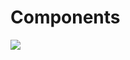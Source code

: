 # Components

![](https://www.planttext.com/api/plantuml/img/VP512u8m5CVl-nJ3-qxTGx6KY2uPT8WTtdJ8S7EXCw7mkxVfa0fjfyT-l_Tdxori3JIcKnAXE-GLb1m7aOAdhd5qpGByGjYUMxQXljXdKrM00GQjrS-xsRD2tvbMJCg0Xe_KLEjISXnBtHLpRXAVV72gG4ZgEX0Qhp4XMnz7cDGbwJcZ67bnaThENzzP2UISQLtH1UpuGTa77eLPusxuBzJovY5oxl4umpfstN-es-SwzjjS5Yo_zC8Otb2tDHJokh0_-GO0)
